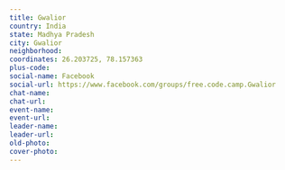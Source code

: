 ```yaml
---
title: Gwalior
country: India
state: Madhya Pradesh
city: Gwalior
neighborhood: 
coordinates: 26.203725, 78.157363
plus-code:
social-name: Facebook
social-url: https://www.facebook.com/groups/free.code.camp.Gwalior
chat-name:
chat-url:
event-name:
event-url:
leader-name:
leader-url:
old-photo: 
cover-photo:
---
```

